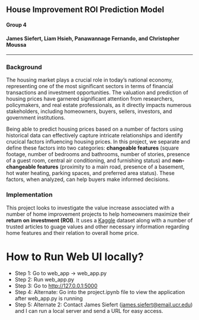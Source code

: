 ## House Improvement ROI Prediction Model

#### Group 4
#### James Siefert, Liam Hsieh, Panawannage Fernando, and Christopher Moussa

---

### Background

The housing market plays a crucial role in today’s national economy,
representing one of the most significant sectors in terms of financial
transactions and investment opportunities. The valuation and prediction of
housing prices have garnered significant attention from researchers,
policymakers, and real estate professionals, as it directly impacts numerous
stakeholders, including homeowners, buyers, sellers, investors, and government
institutions.

Being able to predict housing prices based on a number of factors using
historical data can effectively capture intricate relationships and identify
crucical factors influencing housing prices. In this project, we separate and
define these factors into two categories: **changeable features** (square
footage, number of bedrooms and bathrooms, number of stories, presence of a
guest room, central air conditioning, and furnishing status) and
**non-changeable features** (proximity to a main road, presence of a basement,
hot water heating, parking spaces, and preferred area status). These factors,
when analyzed, can help buyers make informed decisions.

### Implementation

This project looks to investigate the value increase associated with a number
of home improvement projects to help homeowners maximize their **return on**
**investment (ROI)**. It uses a [Kaggle](https://www.kaggle.com/datasets/harishkumardatalab/housing-price-prediction)
dataset along with a number of trusted articles to guage values and other
necessary information regarding home features and their relation to overall
home price.

# How to Run Web UI locally?
* Step 1: Go to web_app -> web_app.py
* Step 2: Run web_app.py
* Step 3: Go to http://127.0.0.1:5000
* Step 4: Alternate: Go into the project.ipynb file to view the application after web_app.py is running
* Step 5: Alternate 2: Contact James Siefert (james.siefert@email.ucr.edu) and I can run a local server and send a URL for easy access.